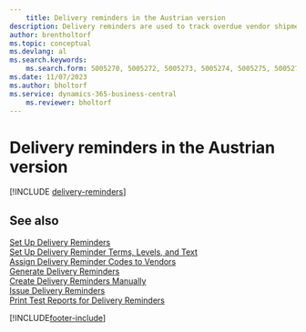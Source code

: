 ```yaml
---
    title: Delivery reminders in the Austrian version
description: Delivery reminders are used to track overdue vendor shipments and to remind vendors about overdue deliveries in the Austrian version.
author: brentholtorf
ms.topic: conceptual
ms.devlang: al
ms.search.keywords:
    ms.search.form: 5005270, 5005272, 5005273, 5005274, 5005275, 5005276, 5005280
ms.date: 11/07/2023
ms.author: bholtorf
ms.service: dynamics-365-business-central
    ms.reviewer: bholtorf
---
```

# Delivery reminders in the Austrian version

[!INCLUDE [delivery-reminders](../includes/ATCHDE/delivery-reminders.md)]

## See also

 [Set Up Delivery Reminders](how-to-set-up-delivery-reminders.md)   
 [Set Up Delivery Reminder Terms, Levels, and Text](how-to-set-up-delivery-reminder-terms-levels-and-text.md)   
 [Assign Delivery Reminder Codes to Vendors](how-to-assign-delivery-reminder-codes-to-vendors.md)   
 [Generate Delivery Reminders](how-to-generate-delivery-reminders.md)   
 [Create Delivery Reminders Manually](how-to-create-delivery-reminders-manually.md)   
 [Issue Delivery Reminders](how-to-issue-delivery-reminders.md)   
 [Print Test Reports for Delivery Reminders](how-to-print-test-reports-for-delivery-reminders.md)


[!INCLUDE[footer-include](../../includes/footer-banner.md)]